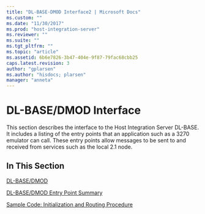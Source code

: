 ```yaml
---
title: "DL-BASE-DMOD Interface2 | Microsoft Docs"
ms.custom: ""
ms.date: "11/30/2017"
ms.prod: "host-integration-server"
ms.reviewer: ""
ms.suite: ""
ms.tgt_pltfrm: ""
ms.topic: "article"
ms.assetid: 6b6e7826-3b47-404e-9f87-79fac68cbb25
caps.latest.revision: 3
author: "gplarsen"
ms.author: "hisdocs; plarsen"
manager: "anneta"
---
```

# DL-BASE/DMOD Interface
This section describes the interface to the Host Integration Server DL-BASE. It includes a listing of the entry points that an application such as a 3270 emulator can call. These entry points allow messages to be sent to and received from services such as the local 2.1 node.  
  
## In This Section  
 [DL-BASE/DMOD](../core/dl-base-dmod2.md)  
  
 [DL-BASE/DMOD Entry Point Summary](../core/dl-base-dmod-entry-point-summary1.md)  
  
 [Sample Code: Initialization and Routing Procedure](../core/sample-code-initialization-and-routing-procedure1.md)